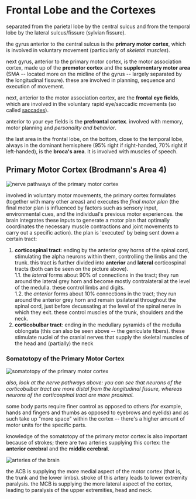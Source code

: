 # Frontal Lobe and the Cortexes

separated from the parietal lobe by the central sulcus and from the temporal
lobe by the lateral sulcus/fissure (sylvian fissure).

the gyrus anterior to the central sulcus is the __primary motor cortex__, which
is involved in voluntary movement (particularly of _skeletal muscles_).

next gyrus, anterior to the primary motor cortex, is the motor association
cortex, made up of the __premotor cortex__ and the __supplementary motor area__
(SMA -- located more on the midline of the gyrus -- largely separated by the
longitudinal fissure). these are involved in planning, sequence and execution of
movement.

next, anterior to the motor association cortex, are the __frontal eye fields__,
which are involved in the voluntary rapid eye/saccadic movements
(so called [saccades](https://en.wikipedia.org/wiki/Saccade)).

anterior to your eye fields is the __prefrontal cortex__. involved with memory,
motor planning and _personality and behavior_.

the last area in the frontal lobe, on the bottom, close to the temporal lobe,
always in the dominant hemisphere (95% right if right-handed, 70% right if
left-handed), is the __broca's area__. it is involved with muscles of speech.

## Primary Motor Cortex (Brodmann's Area 4)

![nerve pathways of the primary motor cortex](https://upload.wikimedia.org/wikipedia/commons/6/68/Gray764.png)

involved in voluntary motor movements,
the primary cortex formulates (together with many other areas) and executes the
_final motor plan_ (the final motor plan is influenced by factors such as sensory
input, environmental cues, and the individual's previous motor experiences.
the brain integrates these inputs to generate a motor plan that optimally
coordinates the necessary muscle contractions and joint movements to carry out a
specific action). the plan is 'executed' by being sent down a certain tract:

1. __corticospinal tract__: ending by the anterior grey horns of the spinal cord,
stimulating the alpha neurons within them, controlling the limbs and the trunk.
this tract is further divided into __anterior__ and __lateral__ corticospinal
tracts (both can be seen on the picture above).  
1.1. the _lateral_ forms about 90% of connections in the tract; they run around
the lateral grey horn and become mostly contralateral at the level of the medulla.
these control limbs and digits.  
1.2. the _anterior_ forms about 10% connections in the tract; they run around the
anterior grey horn and remain ipsilateral throughout the spinal cord, just before
decussating at the level of the spinal nerve in which they exit. these control
muscles of the trunk, shoulders and the neck.
2. __corticobulbar tract__: ending in the medullary pyramids of the medulla
oblongata (this can also be seen above -- the geniculate fibers). these
stimulate nuclei of the cranial nerves that supply the skeletal muscles of the
head and (partially) the neck

### Somatotopy of the Primary Motor Cortex

![somatotopy of the primary motor cortex](https://upload.wikimedia.org/wikipedia/commons/e/ec/Figure_35_03_04.jpg)

_also, look at the nerve pathways above: you can see that neurons of the 
corticobulbar tract are more distal from the longitudinal fissure, whereas
neurons of the corticospinal tract are more proximal._

some body parts require finer control as opposed to others (for example,
hands and fingers and thumbs as opposed to eyebrows and eyelids) and as such
take up "more space" within the cortex -- there's a higher amount of motor units
for the specific parts.

knowledge of the somatotopy of the primary motor cortex is also important because
of strokes; there are two arteries supplying this cortex:
the __anterior cerebral__ and the __middle cerebral__.

![arteries of the brain](https://upload.wikimedia.org/wikipedia/commons/thumb/8/80/Sobo_1909_3_548.png/1024px-Sobo_1909_3_548.png)

the ACB is supplying the more medial aspect of the motor cortex (that is, the
trunk and the lower limbs). stroke of this artery leads to lower extremity
paralysis. the MCB is supplying the more lateral aspect of the cortex,
leading to paralysis of the upper extremities, head and neck.
